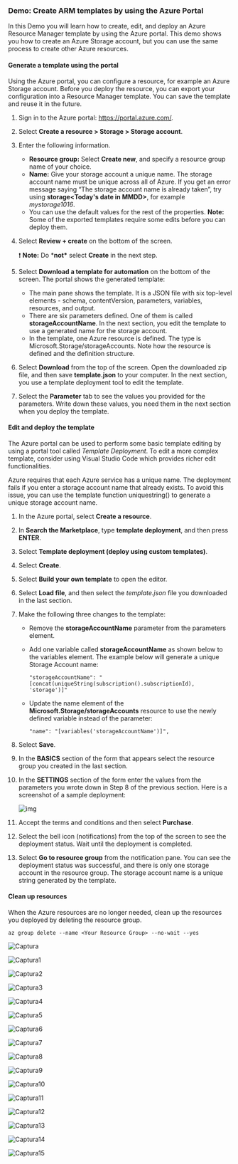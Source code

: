 ### Demo: Create ARM templates by using the Azure Portal

In this Demo you will learn how to create, edit, and deploy an Azure Resource Manager template by using the Azure portal. This demo shows you how to create an Azure Storage account, but you can use the same process to create other Azure resources.

#### Generate a template using the portal

Using the Azure portal, you can configure a resource, for example an Azure Storage account. Before you deploy the resource, you can export your configuration into a Resource Manager template. You can save the template and reuse it in the future.

1. Sign in to the Azure portal: https://portal.azure.com/.

2. Select **Create a resource > Storage > Storage account**.

3. Enter the following information.

   - **Resource group:** Select **Create new**, and specify a resource group name of your choice.
   - **Name:** Give your storage account a unique name. The storage account name must be unique across all of Azure. If you get an error message saying “The storage account name is already taken”, try using **<your name>storage<Today's date in MMDD>**, for example *mystorage1016*.
   - You can use the default values for the rest of the properties. **Note:** Some of the exported templates require some edits before you can deploy them.

4. Select **Review + create** on the bottom of the screen.

   ❗️ **Note:** Do ***not\*** select **Create** in the next step.

5. Select **Download a template for automation** on the bottom of the screen. The portal shows the generated template:

   - The main pane shows the template. It is a JSON file with six top-level elements - schema, contentVersion, parameters, variables, resources, and output.
   - There are six parameters defined. One of them is called **storageAccountName**. In the next section, you edit the template to use a generated name for the storage account.
   - In the template, one Azure resource is defined. The type is Microsoft.Storage/storageAccounts. Note how the resource is defined and the definition structure.

6. Select **Download** from the top of the screen. Open the downloaded zip file, and then save **template.json** to your computer. In the next section, you use a template deployment tool to edit the template.

7. Select the **Parameter** tab to see the values you provided for the parameters. Write down these values, you need them in the next section when you deploy the template.

#### Edit and deploy the template

The Azure portal can be used to perform some basic template editing by using a portal tool called *Template Deployment*. To edit a more complex template, consider using Visual Studio Code which provides richer edit functionalities.

Azure requires that each Azure service has a unique name. The deployment fails if you enter a storage account name that already exists. To avoid this issue, you can use the template function uniquestring() to generate a unique storage account name.

1. In the Azure portal, select **Create a resource**.

2. In **Search the Marketplace**, type **template deployment**, and then press **ENTER**.

3. Select **Template deployment (deploy using custom templates)**.

4. Select **Create**.

5. Select **Build your own template** to open the editor.

6. Select **Load file**, and then select the *template.json* file you downloaded in the last section.

7. Make the following three changes to the template:

   - Remove the **storageAccountName** parameter from the parameters element.

   - Add one variable called **storageAccountName** as shown below to the variables element. The example below will generate a unique Storage Account name:

     ```
     "storageAccountName": "[concat(uniqueString(subscription().subscriptionId), 'storage')]"
     ```
   - Update the name element of the **Microsoft.Storage/storageAccounts** resource to use the newly defined variable instead of the parameter:
     ```
     "name": "[variables('storageAccountName')]",
     ```
8. Select **Save**.

9. In the **BASICS** section of the form that appears select the resource group you created in the last section.

10. In the **SETTINGS** section of the form enter the values from the parameters you wrote down in Step 8 of the previous section. Here is a screenshot of a sample deployment:

    ![img](https://www.skillpipe.com/api/2.1/content/urn:uuid:88438492-2a00-5769-bee1-e4c9ebc889fb@2020-12-12T08:30:18Z/OEBPS/Images/906137-363584.png)

11. Accept the terms and conditions and then select **Purchase**.

12. Select the bell icon (notifications) from the top of the screen to see the deployment status. Wait until the deployment is completed.

13. Select **Go to resource group** from the notification pane. You can see the deployment status was successful, and there is only one storage account in the resource group. The storage account name is a unique string generated by the template.

#### Clean up resources

When the Azure resources are no longer needed, clean up the resources you deployed by deleting the resource group.

```
az group delete --name <Your Resource Group> --no-wait --yes
```

![Captura](images/Captura.PNG)

![Captura1](images/Captura1.PNG)

![Captura2](images/Captura2.PNG)

![Captura3](images/Captura3.PNG)

![Captura4](images/Captura4.PNG)

![Captura5](images/Captura5.PNG)

![Captura6](images/Captura6.PNG)

![Captura7](images/Captura7.PNG)

![Captura8](images/Captura8.PNG)

![Captura9](images/Captura9.PNG)

![Captura10](images/Captura10.PNG)

![Captura11](images/Captura11.PNG)

![Captura12](images/Captura12.PNG)

![Captura13](images/Captura13.PNG)

![Captura14](images/Captura14.PNG)

![Captura15](images/Captura15.PNG)
